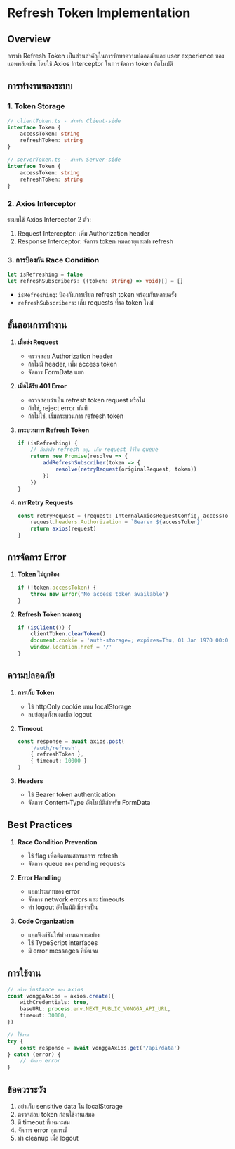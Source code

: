 # Refresh Token Implementation

## Overview
การทำ Refresh Token เป็นส่วนสำคัญในการรักษาความปลอดภัยและ user experience ของแอพพลิเคชัน โดยใช้ Axios Interceptor ในการจัดการ token อัตโนมัติ

## การทำงานของระบบ

### 1. Token Storage
```typescript
// clientToken.ts - สำหรับ Client-side
interface Token {
    accessToken: string
    refreshToken: string
}

// serverToken.ts - สำหรับ Server-side
interface Token {
    accessToken: string
    refreshToken: string
}
```

### 2. Axios Interceptor
ระบบใช้ Axios Interceptor 2 ตัว:
1. Request Interceptor: เพิ่ม Authorization header
2. Response Interceptor: จัดการ token หมดอายุและทำ refresh

### 3. การป้องกัน Race Condition
```typescript
let isRefreshing = false
let refreshSubscribers: ((token: string) => void)[] = []
```
- `isRefreshing`: ป้องกันการเรียก refresh token พร้อมกันหลายครั้ง
- `refreshSubscribers`: เก็บ requests ที่รอ token ใหม่

## ขั้นตอนการทำงาน

1. **เมื่อส่ง Request**
   - ตรวจสอบ Authorization header
   - ถ้าไม่มี header, เพิ่ม access token
   - จัดการ FormData แยก

2. **เมื่อได้รับ 401 Error**
   - ตรวจสอบว่าเป็น refresh token request หรือไม่
   - ถ้าใช่, reject error ทันที
   - ถ้าไม่ใช่, เริ่มกระบวนการ refresh token

3. **กระบวนการ Refresh Token**
   ```typescript
   if (isRefreshing) {
       // ถ้ากำลัง refresh อยู่, เก็บ request ไว้ใน queue
       return new Promise(resolve => {
           addRefreshSubscriber(token => {
               resolve(retryRequest(originalRequest, token))
           })
       })
   }
   ```

4. **การ Retry Requests**
   ```typescript
   const retryRequest = (request: InternalAxiosRequestConfig, accessToken: string) => {
       request.headers.Authorization = `Bearer ${accessToken}`
       return axios(request)
   }
   ```

## การจัดการ Error

1. **Token ไม่ถูกต้อง**
   ```typescript
   if (!token.accessToken) {
       throw new Error('No access token available')
   }
   ```

2. **Refresh Token หมดอายุ**
   ```typescript
   if (isClient()) {
       clientToken.clearToken()
       document.cookie = 'auth-storage=; expires=Thu, 01 Jan 1970 00:00:00 UTC; path=/;'
       window.location.href = '/'
   }
   ```

## ความปลอดภัย

1. **การเก็บ Token**
   - ใช้ httpOnly cookie แทน localStorage
   - ลบข้อมูลทั้งหมดเมื่อ logout

2. **Timeout**
   ```typescript
   const response = await axios.post(
       '/auth/refresh',
       { refreshToken },
       { timeout: 10000 }
   )
   ```

3. **Headers**
   - ใช้ Bearer token authentication
   - จัดการ Content-Type อัตโนมัติสำหรับ FormData

## Best Practices

1. **Race Condition Prevention**
   - ใช้ flag เพื่อติดตามสถานะการ refresh
   - จัดการ queue ของ pending requests

2. **Error Handling**
   - แยกประเภทของ error
   - จัดการ network errors และ timeouts
   - ทำ logout อัตโนมัติเมื่อจำเป็น

3. **Code Organization**
   - แยกฟังก์ชันให้ทำงานเฉพาะอย่าง
   - ใช้ TypeScript interfaces
   - มี error messages ที่ชัดเจน

## การใช้งาน

```typescript
// สร้าง instance ของ axios
const vonggaAxios = axios.create({
    withCredentials: true,
    baseURL: process.env.NEXT_PUBLIC_VONGGA_API_URL,
    timeout: 30000,
})

// ใช้งาน
try {
    const response = await vonggaAxios.get('/api/data')
} catch (error) {
    // จัดการ error
}
```

## ข้อควรระวัง

1. อย่าเก็บ sensitive data ใน localStorage
2. ตรวจสอบ token ก่อนใช้งานเสมอ
3. มี timeout ที่เหมาะสม
4. จัดการ error ทุกกรณี
5. ทำ cleanup เมื่อ logout
